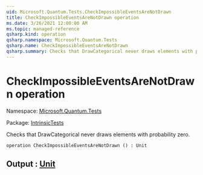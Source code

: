 ```yaml
---
uid: Microsoft.Quantum.Tests.CheckImpossibleEventsAreNotDrawn
title: CheckImpossibleEventsAreNotDrawn operation
ms.date: 3/26/2021 12:00:00 AM
ms.topic: managed-reference
qsharp.kind: operation
qsharp.namespace: Microsoft.Quantum.Tests
qsharp.name: CheckImpossibleEventsAreNotDrawn
qsharp.summary: Checks that DrawCategorical never draws elements with probability zero.
---
```


# CheckImpossibleEventsAreNotDrawn operation

Namespace: [Microsoft.Quantum.Tests](xref:Microsoft.Quantum.Tests)

Package: [IntrinsicTests](https://nuget.org/packages/IntrinsicTests)


Checks that DrawCategorical never draws elements with probability zero.

```qsharp
operation CheckImpossibleEventsAreNotDrawn () : Unit
```


## Output : [Unit](xref:microsoft.quantum.lang-ref.unit)

